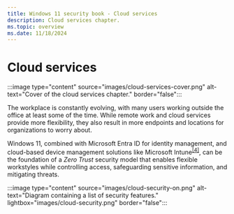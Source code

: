 ```yaml
---
title: Windows 11 security book - Cloud services
description: Cloud services chapter.
ms.topic: overview
ms.date: 11/18/2024
---
```


# Cloud services

:::image type="content" source="images/cloud-services-cover.png" alt-text="Cover of the cloud services chapter." border="false":::

The workplace is constantly evolving, with many users working outside the office at least some of the time. While remote work and cloud services provide more flexibility, they also result in more endpoints and locations for organizations to worry about.

Windows 11, combined with Microsoft Entra ID for identity management, and cloud-based device management solutions like Microsoft Intune<sup>[\[4\]](../conclusion.md#footnote4)</sup>, can be the foundation of a *Zero Trust* security model that enables flexible workstyles while controlling access, safeguarding sensitive information, and mitigating threats.

:::image type="content" source="images/cloud-security-on.png" alt-text="Diagram containing a list of security features." lightbox="images/cloud-security.png" border="false":::
